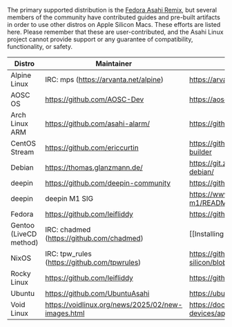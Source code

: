 The primary supported distribution is the [Fedora Asahi Remix](https://asahilinux.org/fedora/), but several members of the community have contributed guides and pre-built artifacts in order to use other distros on Apple Silicon Macs. These efforts are listed here. Please remember that these are user-contributed, and the Asahi Linux project cannot provide support or any guarantee of compatibility, functionality, or safety.

| Distro | Maintainer | Installation Guide |
|--------|------------|--------------------|
| Alpine Linux | IRC: mps (https://arvanta.net/alpine) | https://arvanta.net/alpine/install-alpine-m1/ |
| AOSC OS | https://github.com/AOSC-Dev | https://aosc.io/downloads/asahi |
| Arch Linux ARM | https://github.com/asahi-alarm/ | https://github.com/asahi-alarm/asahi-alarm |
| CentOS Stream | https://github.com/ericcurtin | https://github.com/ericcurtin/asahi-centosstream-builder |
| Debian | https://thomas.glanzmann.de/ | https://git.zerfleddert.de/cgi-bin/gitweb.cgi/m1-debian/ |
| deepin | https://github.com/deepin-community| https://github.com/deepin-community/deepin-m1 |
| deepin | deepin M1 SIG | https://www.deepin.org/index/docs/sig/sig/deepin-m1/README |
| Fedora | https://github.com/leifliddy | https://github.com/leifliddy/asahi-fedora-builder |
| Gentoo<br>(LiveCD method) | IRC: chadmed (https://github.com/chadmed) | [[Installing Gentoo with LiveCD]] |
| NixOS | IRC: tpw_rules (https://github.com/tpwrules) | https://github.com/tpwrules/nixos-apple-silicon/blob/main/docs/uefi-standalone.md |
| Rocky Linux | https://github.com/leifliddy| https://github.com/leifliddy/asahi-rocky-builder |
| Ubuntu | https://github.com/UbuntuAsahi | https://ubuntuasahi.org/ |
| Void Linux | https://voidlinux.org/news/2025/02/new-images.html | https://docs.voidlinux.org/installation/guides/arm-devices/apple-silicon.html |